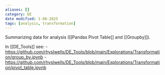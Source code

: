 ```yaml
---
aliases: []
category: DE
date modified: 1-08-2025
tags: [analysis, transformation]
---
```

Summarizing data for analysis ([[Pandas Pivot Table]] and [[Groupby]]).

In [[DE_Tools]] see:
	- https://github.com/rhyslwells/DE_Tools/blob/main/Explorations/Transformation/group_by.ipynb
	- https://github.com/rhyslwells/DE_Tools/blob/main/Explorations/Transformation/pivot_table.ipynb